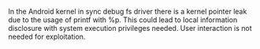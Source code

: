 In the Android kernel in sync debug fs driver there is a kernel pointer leak due to the usage of printf with %p. This could lead to local information disclosure with system execution privileges needed. User interaction is not needed for exploitation.